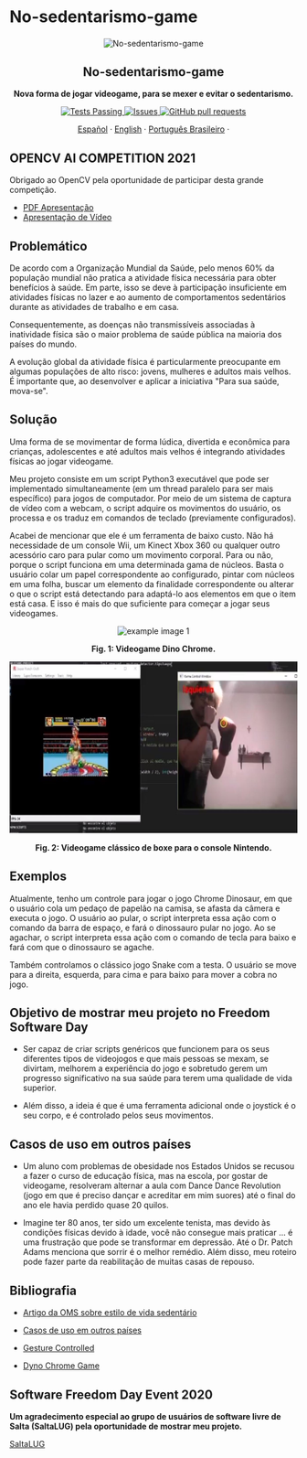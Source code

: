# No-sedentarismo-game

<p align="center">
 <img width="100px" src="https://github.com/cabustillo13/No-sedentarismo-game/blob/master/Recursos/videojuegos.svg" align="center" alt="No-sedentarismo-game" />
 <h2 align="center">No-sedentarismo-game</h2>
 <p align="center"><b>Nova forma de jogar videogame, para se mexer e evitar o sedentarismo.</b></p>

</p>
  <p align="center">
    <a href="https://github.com/cabustillo13/No-sedentarismo-game/actions/new">
      <img alt="Tests Passing" src="https://github.com/anuraghazra/github-readme-stats/workflows/Test/badge.svg" />
    </a>
        <a href="https://github.com/cabustillo13/No-sedentarismo-game/issues">
      <img alt="Issues" src="https://img.shields.io/github/issues/cabustillo13/No-sedentarismo-game?color=0088ff" />
    </a>
    <a href="https://github.com/cabustillo13/No-sedentarismo-game/pulls">
      <img alt="GitHub pull requests" src="https://img.shields.io/github/issues-pr/cabustillo13/No-sedentarismo-game?color=0088ff" />
    </a>
    <br />
    <p align="center">
    <a href="https://github.com/cabustillo13/No-sedentarismo-game/blob/master/README.md">Español</a>
    ·
    <a href="https://github.com/cabustillo13/No-sedentarismo-game/blob/master/Recursos/English.md">English</a>
    ·
    <a href="https://github.com/cabustillo13/No-sedentarismo-game/blob/master/Recursos/Portugues.md">Português Brasileiro</a>
    ·
  </p>
</p>

## OPENCV AI COMPETITION 2021
Obrigado ao OpenCV pela oportunidade de participar desta grande competição.

- [PDF Apresentação](https://github.com/cabustillo13/No-sedentarismo-game/blob/master/Recursos/OpenCV_AI_Competition___Mendoza_Cracken_13.pdf)
- [Apresentação de Vídeo](https://www.youtube.com/watch?v=vLZ9rnK3UkA&ab_channel=CarlosBustillo)

## Problemático

De acordo com a Organização Mundial da Saúde, pelo menos 60% da população mundial não pratica a atividade física necessária para obter benefícios à saúde. Em parte, isso se deve à participação insuficiente em atividades físicas no lazer e ao aumento de comportamentos sedentários durante as atividades de trabalho e em casa.

Consequentemente, as doenças não transmissíveis associadas à inatividade física são o maior problema de saúde pública na maioria dos países do mundo.

A evolução global da atividade física é particularmente preocupante em algumas populações de alto risco: jovens, mulheres e adultos mais velhos. É importante que, ao desenvolver e aplicar a iniciativa "Para sua saúde, mova-se".

## Solução

Uma forma de se movimentar de forma lúdica, divertida e econômica para crianças, adolescentes e até adultos mais velhos é integrando atividades físicas ao jogar videogame.

Meu projeto consiste em um script Python3 executável que pode ser implementado simultaneamente (em um thread paralelo para ser mais específico) para jogos de computador. Por meio de um sistema de captura de vídeo com a webcam, o script adquire os movimentos do usuário, os processa e os traduz em comandos de teclado (previamente configurados).

Acabei de mencionar que ele é um ferramenta de baixo custo. Não há necessidade de um console Wii, um Kinect Xbox 360 ou qualquer outro acessório caro para pular como um movimento corporal. Para ou não, porque o script funciona em uma determinada gama de núcleos. Basta o usuário colar um papel correspondente ao configurado, pintar com núcleos em uma folha, buscar um elemento da finalidade correspondente ou alterar o que o script está detectando para adaptá-lo aos elementos em que o item está casa. E isso é mais do que suficiente para começar a jogar seus videogames.

<p align="center"><img src="https://github.com/cabustillo13/No-sedentarismo-game/blob/master/Recursos/photo1.png" alt="example image 1" height="300" width="650"></p>
<p align="center"><b>Fig. 1: Videogame Dino Chrome.</b></p>
 
<p align="center"><img src="https://github.com/cabustillo13/No-sedentarismo-game/blob/master/Recursos/photo2.JPG" alt="example image 2" height="300" width="650"></p>
<p align="center"><b>Fig. 2: Videogame clássico de boxe para o console Nintendo.</b></p>

## Exemplos

Atualmente, tenho um controle para jogar o jogo Chrome Dinosaur, em que o usuário cola um pedaço de papelão na camisa, se afasta da câmera e executa o jogo. O usuário ao pular, o script interpreta essa ação com o comando da barra de espaço, e fará o dinossauro pular no jogo. Ao se agachar, o script interpreta essa ação com o comando de tecla para baixo e fará com que o dinossauro se agache.

Também controlamos o clássico jogo Snake com a testa. O usuário se move para a direita, esquerda, para cima e para baixo para mover a cobra no jogo.

## Objetivo de mostrar meu projeto no Freedom Software Day

* Ser capaz de criar scripts genéricos que funcionem para os seus diferentes tipos de videojogos e que mais pessoas se mexam, se divirtam, melhorem a experiência do jogo e sobretudo gerem um progresso significativo na sua saúde para terem uma qualidade de vida superior.

* Além disso, a ideia é que é uma ferramenta adicional onde o joystick é o seu corpo, e é controlado pelos seus movimentos.

## Casos de uso em outros países

* Um aluno com problemas de obesidade nos Estados Unidos se recusou a fazer o curso de educação física, mas na escola, por gostar de videogame, resolveram alternar a aula com Dance Dance Revolution (jogo em que é preciso dançar e acreditar em mim suores) até o final do ano ele havia perdido quase 20 quilos.

* Imagine ter 80 anos, ter sido um excelente tenista, mas devido às condições físicas devido à idade, você não consegue mais praticar ... é uma frustração que pode se transformar em depressão. Até o Dr. Patch Adams menciona que sorrir é o melhor remédio. Além disso, meu roteiro pode fazer parte da reabilitação de muitas casas de repouso.

## Bibliografia

* [Artigo da OMS sobre estilo de vida sedentário](https://www.who.int/dietphysicalactivity/factsheet_inactivity/es/)

* [Casos de uso em outros países](https://gestion.pe/blog/juegomaniaticos/2017/04/los-videojuegos-y-el-sedentarismo.html/?ref=gesr)

* [Gesture Controlled](https://github.com/mohitwildbeast/Gesture-Controlled-Snake-Game)

* [Dyno Chrome Game](https://www.pygame.org/news)

## Software Freedom Day Event 2020

**Um agradecimento especial ao grupo de usuários de software livre de Salta (SaltaLUG) pela oportunidade de mostrar meu projeto.**

[SaltaLUG](http://wiki.softwarefreedomday.org/2020/Argentina/Salta/SaltaLUG)
